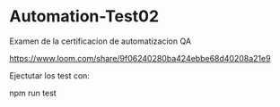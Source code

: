 # Automation-Test02
Examen de la certificacion de automatizacion QA

https://www.loom.com/share/9f06240280ba424ebbe68d40208a21e9

Ejectutar los test con:

npm run test
